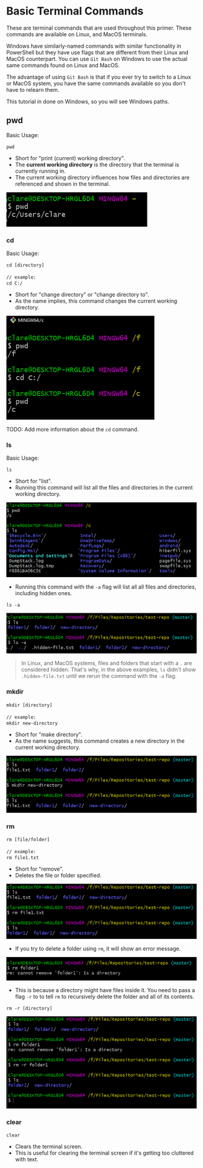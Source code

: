 # Basic Terminal Commands

These are terminal commands that are used throughout this primer. These commands are available on Linux, and MacOS terminals.

Windows have similarly-named commands with similar functionality in PowerShell but they have use flags that are different from their Linux and MacOS counterpart. You can use `Git Bash` on Windows to use the actual same commands found on Linux and MacOS.

The advantage of using `Git Bash` is that if you ever try to switch to a Linux or MacOS system, you have the same commands available so you don't have to relearn them.

This tutorial in done on Windows, so you will see Windows paths.

## pwd

Basic Usage:

```
pwd
```

- Short for "print (current) working directory".
- The **current working directory** is the directory that the terminal is currently running in.
- The current working directory influences how files and directories are referenced and shown in the terminal.

![git-bash-pwd](images/git-bash-pwd.png)

### cd

Basic Usage:

```
cd [directory]

// example:
cd C:/
```

- Short for "change directory" or "change directory to".
- As the name implies, this command changes the current working directory.

![cd-git-bash](images/git-bash-cd.png)

TODO: Add more information about the `cd` command.

### ls

Basic Usage:

```
ls
```

- Short for "list".
- Running this command will list all the files and directories in the current working directory.

![git-bash-ls](images/git-bash-ls.png)

- Running this command with the `-a` flag will list all all files and directories, including hidden ones.

```
ls -a
```

![git-bash-ls-a](images/git-bash-ls-a.png)

> In Linux, and MacOS systems, files and folders that start with a `.` are considered hidden. That's why, in the above examples, `ls` didn't show `.hidden-file.txt` until we rerun the command with the `-a` flag.

### mkdir

```
mkdir [directory]

// example:
mkdir new-directory
```

- Short for "make directory".
- As the name suggests, this command creates a new directory in the current working directory.

![git-bash-mkdir](images/git-bash-mkdir.png)

### rm

```
rm [file/folder]

// example:
rm file1.txt
```

- Short for "remove".
- Deletes the file or folder specified.

![git-bash-rm](images/git-bash-rm.png)

- If you try to delete a folder using `rm`, it will show an error message.

![git-bash-error-message](images/git-bash-rm-error.png)

- This is because a directory might have files inside it. You need to pass a flag `-r` to to tell `rm` to recursively delete the folder and all of its contents.

```
rm -r [directory]
```

![git-bash-rm-r](images/git-bash-rm-r.png)

### clear

```
clear
```

- Clears the terminal screen.
- This is useful for clearing the terminal screen if it's getting too cluttered with text.
